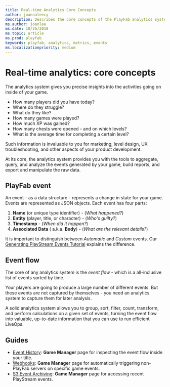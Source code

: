 ```yaml
---
title: Real-time Analytics Core Concepts
author: joannaleecy
description: Describes the core concepts of the PlayFab analytics system.
ms.author: joanlee
ms.date: 10/26/2018
ms.topic: article
ms.prod: playfab
keywords: playfab, analytics, metrics, events
ms.localizationpriority: medium
---
```


# Real-time analytics: core concepts

The analytics system gives you precise insights into the activities going on inside of your game.

- How many players did you have today?
- Where do they struggle?
- What do they like?
- How many games were played?
- How much XP was gained?
- How many chests were opened - and on which levels?
- What is the average time for completing a certain level?

Such information is invaluable to you for marketing, level design, UX troubleshooting, and other aspects of your product development.

At its core, the analytics system provides you with the tools to aggregate, query, and analyze the events generated by your game, build reports, and export and manipulate the raw data.

## PlayFab event

An event - as a data structure - represents a change in state for your game. Events are represented as JSON objects. Each event has four parts:

1. **Name** (or unique type identifier) -  (*What happened?*)
2. **Entity** (player, title, or character) - (*Who's guilty?*)
3. **Timestamp** - (*When did it happen?*)
4. **Associated Data** ( a.k.a. **Body**) - (*What are the relevant details?*)

It is important to distinguish between *Automatic* and *Custom* events. Our [Generating PlayStream Events Tutorial](../../analytics/metrics/playstream-events.md) explains the difference.

## Event flow

The core of any analytics system is the *event flow* - which is a all-inclusive list of events sorted by time.

Your players are going to produce a large number of different events. But these events are not captured by themselves - you need an analytics system to capture them for later analysis.

A solid analytics system allows you to group, sort, filter, count, transform, and perform calculations on a given set of events, turning the event flow into valuable, up-to-date information that you can use to run efficient LiveOps.

## Guides

- [Event History](../../analytics/metrics/event-history.md): **Game Manager** page for inspecting the event flow inside your title.
- [Webhooks](../../data/webhooks/index.md): **Game Manager** page for automatically triggering non-PlayFab servers on specific game events.
- [S3 Event Archiving](../../analytics/metrics/s3-event-archiving.md): **Game Manager** page for accessing recent PlayStream events.
